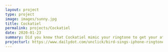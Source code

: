 ```yaml
---
layout: project
type: project
image: images/sunny.jpg
title: Cockatiel
permalink: projects/Cockatiel
date: 2020-01-23
summary: Did you know that Cockatiel mimic your ringtone to get your attention?
projecturl: https://www.dailydot.com/unclick/bird-sings-iphone-ringtone/
---
```

